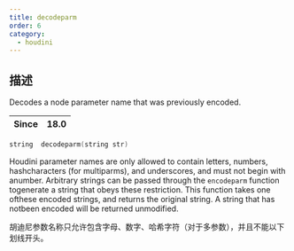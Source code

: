```yaml
---
title: decodeparm
order: 6
category:
  - houdini
---
```

    
## 描述

Decodes a node parameter name that was previously encoded.

| Since | 18.0 |
| ----- | ---- |

```c
string  decodeparm(string str)
```

Houdini parameter names are only allowed to contain letters, numbers,
hashcharacters (for multiparms), and underscores, and must not begin with
anumber. Arbitrary strings can be passed through the `encodeparm` function
togenerate a string that obeys these restriction. This function takes one
ofthese encoded strings, and returns the original string. A string that has
notbeen encoded will be returned unmodified.

胡迪尼参数名称只允许包含字母、数字、哈希字符（对于多参数），并且不能以下划线开头。
